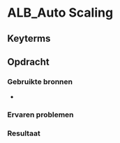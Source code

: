 # ALB_Auto Scaling

## Keyterms

## Opdracht


### Gebruikte bronnen
- 

### Ervaren problemen


### Resultaat